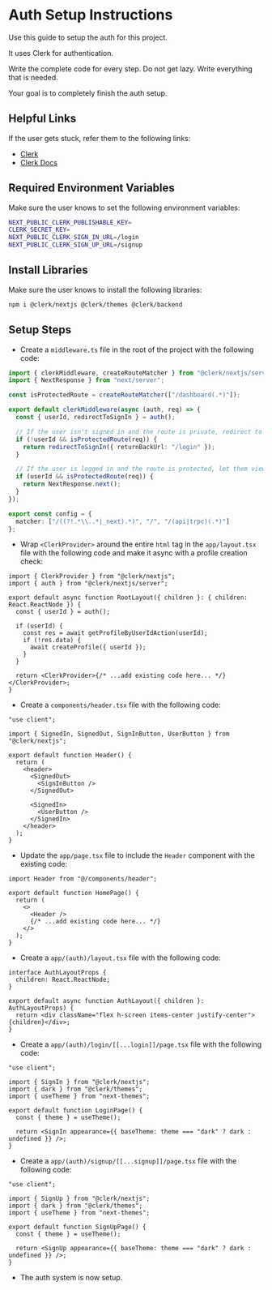 # Auth Setup Instructions

Use this guide to setup the auth for this project.

It uses Clerk for authentication.

Write the complete code for every step. Do not get lazy. Write everything that is needed.

Your goal is to completely finish the auth setup.

## Helpful Links

If the user gets stuck, refer them to the following links:

- [Clerk](https://clerk.com/)
- [Clerk Docs](https://clerk.com/docs)

## Required Environment Variables

Make sure the user knows to set the following environment variables:

```bash
NEXT_PUBLIC_CLERK_PUBLISHABLE_KEY=
CLERK_SECRET_KEY=
NEXT_PUBLIC_CLERK_SIGN_IN_URL=/login
NEXT_PUBLIC_CLERK_SIGN_UP_URL=/signup
```

## Install Libraries

Make sure the user knows to install the following libraries:

```bash
npm i @clerk/nextjs @clerk/themes @clerk/backend
```

## Setup Steps

- Create a `middleware.ts` file in the root of the project with the following code:

```ts
import { clerkMiddleware, createRouteMatcher } from "@clerk/nextjs/server";
import { NextResponse } from "next/server";

const isProtectedRoute = createRouteMatcher(["/dashboard(.*)"]);

export default clerkMiddleware(async (auth, req) => {
  const { userId, redirectToSignIn } = auth();

  // If the user isn't signed in and the route is private, redirect to sign-in
  if (!userId && isProtectedRoute(req)) {
    return redirectToSignIn({ returnBackUrl: "/login" });
  }

  // If the user is logged in and the route is protected, let them view.
  if (userId && isProtectedRoute(req)) {
    return NextResponse.next();
  }
});

export const config = {
  matcher: ["/((?!.*\\..*|_next).*)", "/", "/(api|trpc)(.*)"]
};
```

- Wrap `<ClerkProvider>` around the entire `html` tag in the `app/layout.tsx` file with the following code and make it async with a profile creation check:

```tsx
import { ClerkProvider } from "@clerk/nextjs";
import { auth } from "@clerk/nextjs/server";

export default async function RootLayout({ children }: { children: React.ReactNode }) {
  const { userId } = auth();

  if (userId) {
    const res = await getProfileByUserIdAction(userId);
    if (!res.data) {
      await createProfile({ userId });
    }
  }

  return <ClerkProvider>{/* ...add existing code here... */}</ClerkProvider>;
}
```

- Create a `components/header.tsx` file with the following code:

```tsx
"use client";

import { SignedIn, SignedOut, SignInButton, UserButton } from "@clerk/nextjs";

export default function Header() {
  return (
    <header>
      <SignedOut>
        <SignInButton />
      </SignedOut>

      <SignedIn>
        <UserButton />
      </SignedIn>
    </header>
  );
}
```

- Update the `app/page.tsx` file to include the `Header` component with the existing code:

```tsx
import Header from "@/components/header";

export default function HomePage() {
  return (
    <>
      <Header />
      {/* ...add existing code here... */}
    </>
  );
}
```

- Create a `app/(auth)/layout.tsx` file with the following code:

```tsx
interface AuthLayoutProps {
  children: React.ReactNode;
}

export default async function AuthLayout({ children }: AuthLayoutProps) {
  return <div className="flex h-screen items-center justify-center">{children}</div>;
}
```

- Create a `app/(auth)/login/[[...login]]/page.tsx` file with the following code:

```tsx
"use client";

import { SignIn } from "@clerk/nextjs";
import { dark } from "@clerk/themes";
import { useTheme } from "next-themes";

export default function LoginPage() {
  const { theme } = useTheme();

  return <SignIn appearance={{ baseTheme: theme === "dark" ? dark : undefined }} />;
}
```

- Create a `app/(auth)/signup/[[...signup]]/page.tsx` file with the following code:

```tsx
"use client";

import { SignUp } from "@clerk/nextjs";
import { dark } from "@clerk/themes";
import { useTheme } from "next-themes";

export default function SignUpPage() {
  const { theme } = useTheme();

  return <SignUp appearance={{ baseTheme: theme === "dark" ? dark : undefined }} />;
}
```

- The auth system is now setup.
